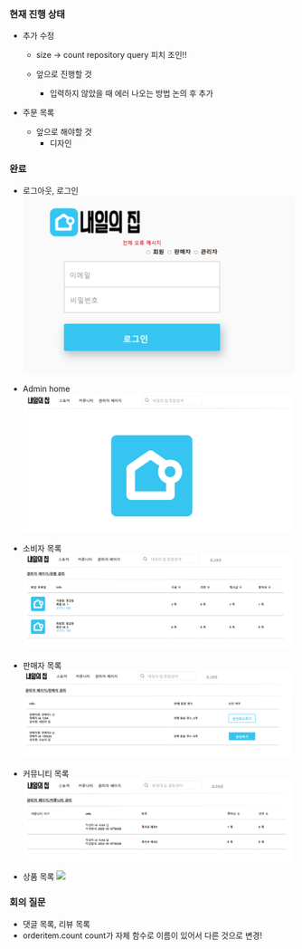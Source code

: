 ### 현재 진행 상태
- 추가 수정
    - size -> count repository query 피치 조인!!

    - 앞으로 진행할 것
        - 입력하지 않았을 때 에러 나오는 방법 논의 후 추가

- 주문 목록
    - 앞으로 해야할 것
        - 디자인

### 완료
- 로그아웃, 로그인
    <img src='img/login.PNG' />
    
- Admin home
    <img src='img/admin_home.PNG' />

- 소비자 목록
    <img src='img/소비자목록_admin.PNG' />

- 판매자 목록
    <img src='img/판매자목록_admin.PNG' />

- 커뮤니티 목록
    <img src='img/커뮤니티목록_admin.PNG' />

- 상품 목록
    <img src='img/상품목록_admin.PNG' />

### 회의 질문
- 댓글 목록, 리뷰 목록
- orderitem.count count가 자체 함수로 이름이 있어서 다른 것으로 변경!